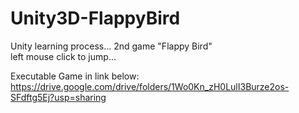 # Unity3D-FlappyBird
Unity learning process... 2nd game "Flappy Bird" <br>
left mouse click to jump...

Executable Game in link below: <br> 
https://drive.google.com/drive/folders/1Wo0Kn_zH0LulI3Burze2os-SFdftg5Ej?usp=sharing

